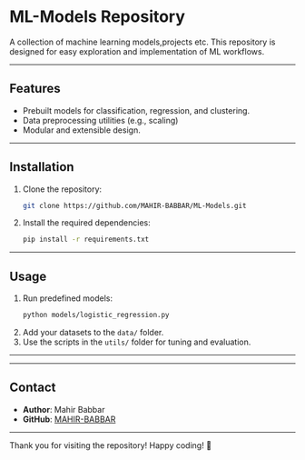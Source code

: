 # ML-Models Repository

A collection of machine learning models,projects etc. This repository is designed for easy exploration and implementation of ML workflows.

---

## Features

- Prebuilt models for classification, regression, and clustering.
- Data preprocessing utilities (e.g., scaling)
- Modular and extensible design.

---

## Installation

1. Clone the repository:
   ```bash
   git clone https://github.com/MAHIR-BABBAR/ML-Models.git
   ```
2. Install the required dependencies:
   ```bash
   pip install -r requirements.txt
   ```

---

## Usage

1. Run predefined models:
   ```bash
   python models/logistic_regression.py
   ```
2. Add your datasets to the `data/` folder.
3. Use the scripts in the `utils/` folder for tuning and evaluation.

---


---

## Contact

- **Author**: Mahir Babbar
- **GitHub**: [MAHIR-BABBAR](https://github.com/MAHIR-BABBAR)

---

Thank you for visiting the repository! Happy coding! 🚀

